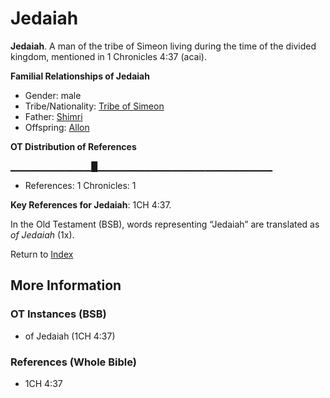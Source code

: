 # Jedaiah
**Jedaiah**. 
A man of the tribe of Simeon living during the time of the divided kingdom, mentioned in 1 Chronicles 4:37 (acai). 




**Familial Relationships of Jedaiah**


* Gender: male
* Tribe/Nationality: [Tribe of Simeon](../../../groups/md/acai/Simeon.md)
* Father: [Shimri](Shimri.md)
* Offspring: [Allon](Allon.md)


**OT Distribution of References**

▁▁▁▁▁▁▁▁▁▁▁▁█▁▁▁▁▁▁▁▁▁▁▁▁▁▁▁▁▁▁▁▁▁▁▁▁▁▁
* References: 1 Chronicles: 1



**Key References for Jedaiah**: 
1CH 4:37. 


In the Old Testament (BSB), words representing “Jedaiah” are translated as 
*of Jedaiah* (1x). 




Return to [Index](00-Index.md)

## More Information

### OT Instances (BSB)

* of Jedaiah (1CH 4:37)



### References (Whole Bible)

* 1CH 4:37



